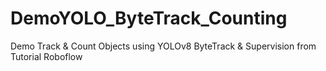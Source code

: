 # DemoYOLO_ByteTrack_Counting
Demo Track &amp; Count Objects using YOLOv8 ByteTrack &amp; Supervision from Tutorial Roboflow
